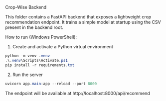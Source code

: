 Crop-Wise Backend

This folder contains a FastAPI backend that exposes a lightweight crop recommendation endpoint. It trains a simple model at startup using the CSV present in the backend root.

How to run (Windows PowerShell):

1. Create and activate a Python virtual environment

```powershell
python -m venv .venv
.\.venv\Scripts\Activate.ps1
pip install -r requirements.txt
```

2. Run the server

```powershell
uvicorn app.main:app --reload --port 8000
```

The endpoint will be available at http://localhost:8000/api/recommend
